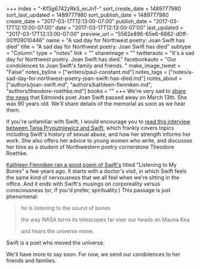 +++
index = "-KfSg6742zRkS_ecJnT-"
sort_create_date = 1489777980
sort_last_updated = 1489777980
sort_publish_date = 1489777980
create_date = "2017-03-17T12:13:00-07:00"
publish_date = "2017-03-17T12:13:00-07:00"
date = "2017-03-17T12:13:00-07:00"
last_updated = "2017-03-17T12:13:00-07:00"
preview_url = "5562e896-65e6-6682-d0ff-001f09010446"
name = "A sad day for Northwest poetry: Joan Swift has died"
title = "A sad day for Northwest poetry: Joan Swift has died"
subtype = "Column"
type = "notes"
link = ""
shareimage = ""
twitterauto = "It's a sad day for Northwest poetry. Joan Swift has died."
facebookauto = "Our condolences to Joan Swift's family and friends. "
make_image_tweet = "False"
notes_byline = ["writers/paul-constant.md"]
notes_tags = ["notes/a-sad-day-for-northwest-poetry-joan-swift-has-died.md"]
notes_about = ["authors/joan-swift.md", "authors/kathleen-flenniken.md", "authors/theodore-roethke.md"]
books = ""
+++
We're very sad to [share the news](https://www.facebook.com/esther.altshulhelfgott/posts/10155988212118378?notif_t=comment_mention&notif_id=1489737651586140) that Edmonds poet Joan Swift passed away on March 13th. She was 90 years old. We'll share details of the memorial as soon as we hear them.

If you're unfamiliar with Swift, I would encourage you to [read this interview between Tania Pryputniewicz and Swift](http://www.shewrites.com/profiles/blogs/the-poetry-of-joan-swift-snow), which frankly covers topics including Swift's history of sexual abuse, and how her strength informs her work. She also offers her advice to young women who write, and discusses her time as a student of Northwestern poetry cornerstone Theodore Roethke. 

[Kathleen Flenniken ran a good poem of Swift's](http://kathleenflenniken.com/blog/?p=1760) titled "Listening to My Bones" a few years ago. It starts with a doctor's visit, in which Swift feels the same kind of nervousness that we all feel when we're sitting in the office. And it ends with Swift's musings on corporeality versus consciousness (or, if you'd prefer, spirituality.) This passage is just phenomenal:

<blockquote><p class="noindent">he is listening to the sound of bones</p>
<p class="noindent">the way NASA turns its telescopes far over our heads on Mauna Kea</p>
<p class="noindent">and hears the universe move.</p></blockquote>

Swift is a poet who moved the universe.

We'll have more to say soon. For now, we send our condolences to her friends and families.